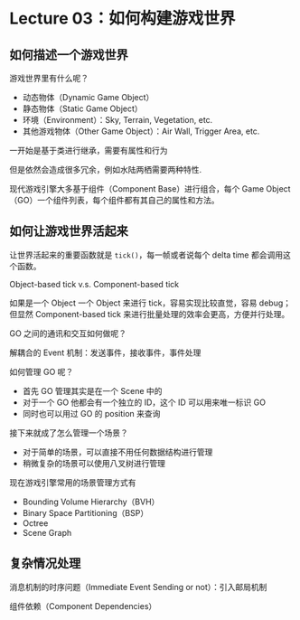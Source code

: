 # Lecture 03：如何构建游戏世界

## 如何描述一个游戏世界

游戏世界里有什么呢？

- 动态物体（Dynamic Game Object）
- 静态物体（Static Game Object）
- 环境（Environment）：Sky, Terrain, Vegetation, etc.
- 其他游戏物体（Other Game Object）：Air Wall, Trigger Area, etc.

一开始是基于类进行继承，需要有属性和行为

但是依然会造成很多冗余，例如水陆两栖需要两种特性.

现代游戏引擎大多基于组件（Component Base）进行组合，每个 Game Object（GO）一个组件列表，每个组件都有其自己的属性和方法。

## 如何让游戏世界活起来

让世界活起来的重要函数就是 `tick()`，每一帧或者说每个 delta time 都会调用这个函数。

Object-based tick v.s. Component-based tick

如果是一个 Object 一个 Object 来进行 tick，容易实现比较直觉，容易 debug；但显然 Component-based tick 来进行批量处理的效率会更高，方便并行处理。

GO 之间的通讯和交互如何做呢？

解耦合的 Event 机制：发送事件，接收事件，事件处理

如何管理 GO 呢？

- 首先 GO 管理其实是在一个 Scene 中的
- 对于一个 GO 他都会有一个独立的 ID，这个 ID 可以用来唯一标识 GO
- 同时也可以用过 GO 的 position 来查询

接下来就成了怎么管理一个场景？

- 对于简单的场景，可以直接不用任何数据结构进行管理
- 稍微复杂的场景可以使用八叉树进行管理

现在游戏引擎常用的场景管理方式有

- Bounding Volume Hierarchy（BVH）
- Binary Space Partitioning（BSP）
- Octree
- Scene Graph

## 复杂情况处理

消息机制的时序问题（Immediate Event Sending or not）：引入邮局机制

组件依赖（Component Dependencies）
